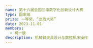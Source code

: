 ```yaml
---
name: 第十六届全国三维数字化创新设计大赛
type: 国家级
prize: 一等奖，“龙鼎大奖”
date: 2023-11-01
members: 
  - 柯一康
description: 机械臂夹具设计与数控机床操作
---
```

